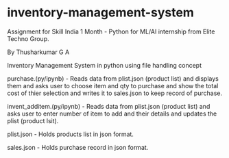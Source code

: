 # inventory-management-system
Assignment for Skill India 1 Month - Python for ML/AI internship from Elite Techno Group.

By Thusharkumar G A

Inventory Management System in python using file handling concept

purchase.(py/ipynb) - Reads data from plist.json (product list) and displays them and asks user to choose item and qty to purchase and show the total cost of thier selection and writes it to sales.json to keep record of purchase.

invent_additem.(py/ipynb) - Reads data from plist.json (product list) and asks user to enter number of item to add and their details and updates the plist (product lsit).

plist.json - Holds products list in json format.

sales.json - Holds purchase record in json format.
